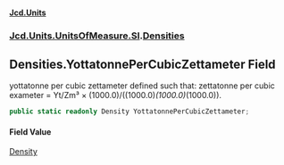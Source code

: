 #### [Jcd.Units](index.md 'index')
### [Jcd.Units.UnitsOfMeasure.SI](Jcd.Units.UnitsOfMeasure.SI.md 'Jcd.Units.UnitsOfMeasure.SI').[Densities](Densities.md 'Jcd.Units.UnitsOfMeasure.SI.Densities')

## Densities.YottatonnePerCubicZettameter Field

yottatonne per cubic zettameter defined such that: zettatonne per cubic exameter = Yt/Zm³ ×
(1000.0)/((1000.0)*(1000.0)*(1000.0)).

```csharp
public static readonly Density YottatonnePerCubicZettameter;
```

#### Field Value
[Density](Density.md 'Jcd.Units.UnitTypes.Density')